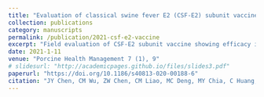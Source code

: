 ```yaml
---
title: "Evaluation of classical swine fever E2 (CSF-E2) subunit vaccine efficacy in the prevention of virus transmission and impact of maternal derived antibody interference in field"
collection: publications
category: manuscripts
permalink: /publication/2021-csf-e2-vaccine
excerpt: "Field evaluation of CSF-E2 subunit vaccine showing efficacy in preventing transmission and the influence of maternally derived antibodies."
date: 2021-1-11
venue: "Porcine Health Management 7 (1), 9"
# slidesurl: "http://academicpages.github.io/files/slides3.pdf"
paperurl: "https://doi.org/10.1186/s40813-020-00188-6"
citation: "JY Chen, CM Wu, ZW Chen, CM Liao, MC Deng, MY Chia, C Huang, et al. (2021). &quot;Evaluation of classical swine fever E2 (CSF-E2) subunit vaccine efficacy in the prevention of virus transmission and impact of maternal derived antibody interference in field.&quot; <i>Porcine Health Management</i> 7(1):9."
---
```

